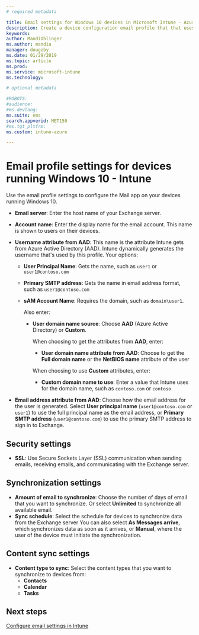 ```yaml
---
# required metadata

title: Email settings for Windows 10 devices in Microsoft Intune - Azure | Microsoft Docs
description: Create a device configuration email profile that that uses Exchange servers, and retrieves attributes from Azure Active Directory. You can also enable SSL, and synchronize email and schedules on Windows 10 devices using Microsoft Intune.
keywords:
author: MandiOhlinger
ms.author: mandia
manager: dougeby
ms.date: 01/29/2019
ms.topic: article
ms.prod:
ms.service: microsoft-intune
ms.technology:

# optional metadata

#ROBOTS:
#audience:
#ms.devlang:
ms.suite: ems
search.appverid: MET150
#ms.tgt_pltfrm:
ms.custom: intune-azure

---
```


# Email profile settings for devices running Windows 10 - Intune

Use the email profile settings to configure the Mail app on your devices running Windows 10.

- **Email server**: Enter the host name of your Exchange server.
- **Account name**: Enter the display name for the email account. This name is shown to users on their devices.
- **Username attribute from AAD**: This name is the attribute Intune gets from Azure Active Directory (AAD). Intune dynamically generates the username that's used by this profile. Your options:
  - **User Principal Name**: Gets the name, such as `user1` or `user1@contoso.com`
  - **Primary SMTP address**: Gets the name in email address format, such as `user1@contoso.com`
  - **sAM Account Name**: Requires the domain, such as `domain\user1`.

    Also enter:  
    - **User domain name source**: Choose **AAD** (Azure Active Directory) or **Custom**.

      When choosing to get the attributes from **AAD**, enter:
      - **User domain name attribute from AAD**: Choose to get the **Full domain name** or the **NetBIOS name** attribute of the user

      When choosing to use **Custom** attributes, enter:
      - **Custom domain name to use**: Enter a value that Intune uses for the domain name, such as `contoso.com` or `contoso`

- **Email address attribute from AAD**: Choose how the email address for the user is generated. Select **User principal name** (`user1@contoso.com` or `user1`) to use the full principal name as the email address, or **Primary SMTP address** (`user1@contoso.com`) to use the primary SMTP address to sign in to Exchange.

## Security settings

- **SSL**: Use Secure Sockets Layer (SSL) communication when sending emails, receiving emails, and communicating with the Exchange server.

## Synchronization settings

- **Amount of email to synchronize**: Choose the number of days of email that you want to synchronize. Or select **Unlimited** to synchronize all available email.
- **Sync schedule**: Select the schedule for devices to synchronize data from the Exchange server You can also select **As Messages arrive**, which synchronizes data as soon as it arrives, or **Manual**, where the user of the device must initiate the synchronization.

## Content sync settings

- **Content type to sync**: Select the content types that you want to synchronize to devices from:
  - **Contacts**
  - **Calendar**
  - **Tasks**

## Next steps
[Configure email settings in Intune](email-settings-configure.md)
